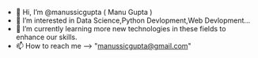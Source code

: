 - 👋 Hi, I’m @manussicgupta ( Manu Gupta )
- 👀 I’m interested in Data Science,Python Devlopment,Web Devlopment...
- 🌱 I’m currently learning more new technologies in these fields to enhance our skills.
- 📫 How to reach me --> "manussicgupta@gmail.com"

<!---
manussicgupta/manussicgupta is a ✨ special ✨ repository because its `README.md` (this file) appears on your GitHub profile.
You can click the Preview link to take a look at your changes.
--->
